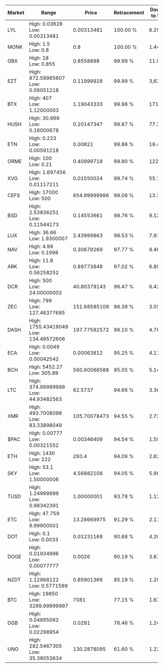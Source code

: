 | Market | Range | Price| Retracement | Doubles to 50% |
| --- | --- | --- | --- | --- |
| LYL | High: 0.03628<br />Low: 0.00313481 | 0.00313481 | 100.00 % | 6.29 |
| MONK | High: 1.5<br />Low: 0.8 | 0.8 | 100.00 % | 1.44 |
| GBX | High: 18<br />Low: 0.855 | 0.8558898 | 99.99 % | 11.01 |
| EZT | High: 872.59985607<br />Low: 0.06051218 | 0.11999928 | 99.99 % | 3,636.11 |
| BTX | High: 407<br />Low: 1.12000003 | 1.19043333 | 99.98 % | 171.42 |
| HUSH | High: 30.999<br />Low: 0.16000678 | 0.20147347 | 99.87 % | 77.33 |
| ETN | High: 0.223<br />Low: 0.00591218 | 0.00621 | 99.86 % | 18.43 |
| ORME | High: 100<br />Low: 0.21 | 0.40999718 | 99.80 % | 122.21 |
| XVG | High: 1.697456<br />Low: 0.01117211 | 0.01550024 | 99.74 % | 55.12 |
| CEFS | High: 17000<br />Low: 500 | 654.99999996 | 99.06 % | 13.36 |
| BSD | High: 2.53836251<br />Low: 0.11544173 | 0.14553661 | 98.76 % | 9.12 |
| LUX | High: 36.66<br />Low: 1.9300007 | 2.43999863 | 98.53 % | 7.91 |
| NAV | High: 4.99<br />Low: 0.1998 | 0.30679269 | 97.77 % | 8.46 |
| ARK | High: 11.8<br />Low: 0.56258252 | 0.89773848 | 97.02 % | 6.89 |
| DCR | High: 500<br />Low: 24.00000002 | 40.80379143 | 96.47 % | 6.42 |
| ZEC | High: 799<br />Low: 127.46377685 | 151.68585109 | 96.39 % | 3.05 |
| DASH | High: 1755.43418049<br />Low: 134.49572606 | 197.77582572 | 96.10 % | 4.78 |
| ECA | High: 0.0049<br />Low: 0.00042542 | 0.00063812 | 95.25 % | 4.17 |
| BCH | High: 5452.27<br />Low: 305.89 | 560.60066588 | 95.05 % | 5.14 |
| LTC | High: 374.99999999<br />Low: 44.93482563 | 62.5737 | 94.66 % | 3.36 |
| XMR | High: 493.7008098<br />Low: 83.33898049 | 105.70078473 | 94.55 % | 2.73 |
| $PAC | High: 0.00777<br />Low: 0.00321552 | 0.00346409 | 94.54 % | 1.59 |
| ETH | High: 1430<br />Low: 222 | 293.4 | 94.09 % | 2.82 |
| SKY | High: 53.1<br />Low: 1.50000006 | 4.56882108 | 94.05 % | 5.98 |
| TUSD | High: 1.24999999<br />Low: 0.98342391 | 1.00000001 | 93.78 % | 1.12 |
| ETC | High: 47.759<br />Low: 9.99900001 | 13.28669975 | 91.29 % | 2.17 |
| DOT | High: 0.1<br />Low: 0.0033 | 0.01231168 | 90.68 % | 4.20 |
| DOGE | High: 0.01934996<br />Low: 0.00077777 | 0.0026 | 90.19 % | 3.87 |
| NZDT | High: 1.12968122<br />Low: 0.5771599 | 0.65901366 | 85.19 % | 1.29 |
| BTC | High: 19850<br />Low: 3299.99999997 | 7081 | 77.15 % | 1.63 |
| DGB | High: 0.04895062<br />Low: 0.02298954 | 0.0291 | 76.46 % | 1.24 |
| UNO | High: 282.5467305<br />Low: 35.38053634 | 130.2878095 | 61.60 % | 1.22 |
